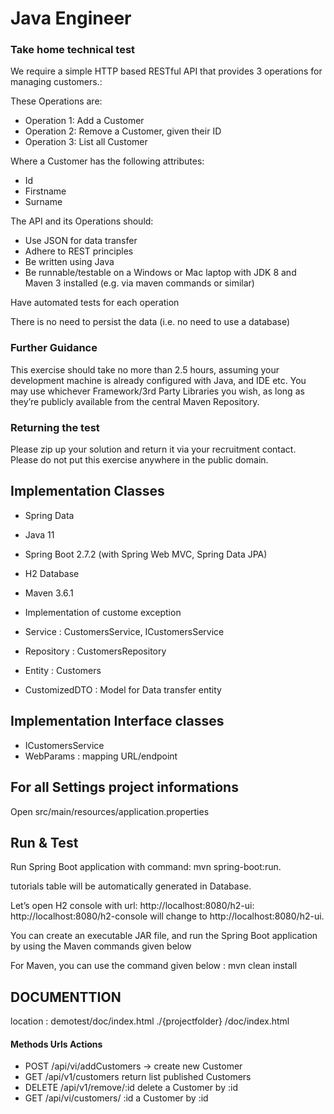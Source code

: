 # Java Engineer

### Take home technical test
We require a simple HTTP based RESTful API that provides 3 operations for managing customers.:

These Operations are:
- Operation 1: Add a Customer
- Operation 2: Remove a Customer, given their ID
- Operation 3: List all Customer

Where a Customer has the following attributes:
- Id
- Firstname
- Surname

The API and its Operations should:
- Use JSON for data transfer
- Adhere to REST principles
- Be written using Java
- Be runnable/testable on a Windows or Mac laptop with JDK 8 and Maven 3 installed (e.g. via maven commands or similar)

Have automated tests for each operation

There is no need to persist the data (i.e. no need to use a database)

### Further Guidance

This exercise should take no more than 2.5 hours, assuming your development machine is already configured with Java, and IDE etc. You may use whichever Framework/3rd Party Libraries you wish, as long as they’re publicly available from the central Maven Repository.

### Returning the test

Please zip up your solution and return it via your recruitment contact. Please do not put this exercise anywhere in the public domain.

## Implementation Classes
- Spring Data
- Java 11
- Spring Boot 2.7.2 (with Spring Web MVC, Spring Data JPA)
- H2 Database
- Maven 3.6.1

- Implementation of custome exception 
- Service : CustomersService, ICustomersService
- Repository : CustomersRepository
- Entity : Customers
- CustomizedDTO : Model for Data transfer entity 

## Implementation Interface classes
- ICustomersService
- WebParams : mapping URL/endpoint
 
## For all Settings project informations
 Open src/main/resources/application.properties
 
## Run & Test
Run Spring Boot application with command: mvn spring-boot:run.

tutorials table will be automatically generated in Database.

Let’s open H2 console with url: http://localhost:8080/h2-ui:
http://localhost:8080/h2-console will change to http://localhost:8080/h2-ui.

You can create an executable JAR file, and run the Spring Boot application by using the Maven commands given below

For Maven, you can use the command given below :
mvn clean install

## DOCUMENTTION
location : demotest/doc/index.html
./{projectfolder} /doc/index.html

#### Methods	Urls	Actions
- POST	 /api/vi/addCustomers -> 	create new Customer
- GET	 /api/v1/customers	return list published Customers
- DELETE	 /api/v1/remove/:id	delete a Customer by :id
- GET	 /api/vi/customers/	:id a Customer by :id
 
